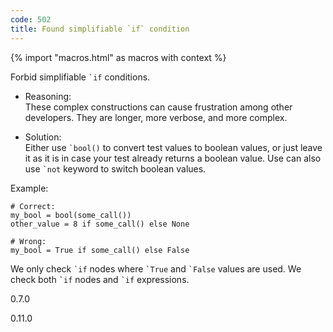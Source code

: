 ```yaml
---
code: 502
title: Found simplifiable `if` condition
---
```


{% import "macros.html" as macros with context %}

Forbid simplifiable `` `if `` conditions.

  - Reasoning:  
    These complex constructions can cause frustration among other
    developers. They are longer, more verbose, and more complex.

  - Solution:  
    Either use `` `bool() `` to convert test values to boolean values,
    or just leave it as it is in case your test already returns a
    boolean value. Use can also use `` `not `` keyword to switch boolean
    values.

Example:

    # Correct:
    my_bool = bool(some_call())
    other_value = 8 if some_call() else None
    
    # Wrong:
    my_bool = True if some_call() else False

We only check `` `if `` nodes where `` `True `` and `` `False `` values
are used. We check both `` `if `` nodes and `` `if `` expressions.

<div class="versionadded">

0.7.0

</div>

<div class="versionchanged">

0.11.0

</div>